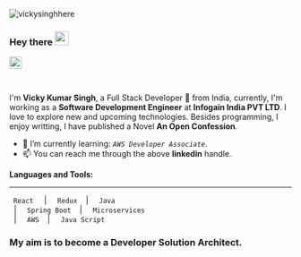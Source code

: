 <p align="left"> <img src="https://komarev.com/ghpvc/?username=vickysinghhere&label=Profile%20views&color=0e75b6&style=flat" alt="vickysinghhere" /> </p>

### Hey there <img src="https://media.giphy.com/media/hvRJCLFzcasrR4ia7z/giphy.gif" width="25px">

<a href="https://www.linkedin.com/in/vickysinghhere/">
  <img align="left" alt="Umang's LinkdeIN" width="22px" src="https://cdn.jsdelivr.net/npm/simple-icons@v3/icons/linkedin.svg" />
</a>
</br>
</br>
</br>

I'm **Vicky Kumar Singh**, a Full Stack Developer 🚀 from India, currently, I'm working as a **Software Development Engineer** at **Infogain India PVT LTD**. I love to explore new and upcoming technologies. Besides programming, I enjoy writting, I have published a Novel **An Open Confession**.

- 🌱 I’m currently learning: _```AWS Developer Associate```_.
- 📫 You can reach me through the above **linkedin** handle.


**Languages and Tools:**  
***

<code> React </code> &nbsp; | &nbsp;
<code> Redux </code>&nbsp; | &nbsp;
<code> Java </code>&nbsp; | &nbsp;
<code> Spring Boot </code>&nbsp; | &nbsp;
<code> Microservices </code>&nbsp; | &nbsp;
<code> AWS </code>&nbsp; | &nbsp;
<code> Java Script </code>

### My aim is to become a Developer Solution Architect.

